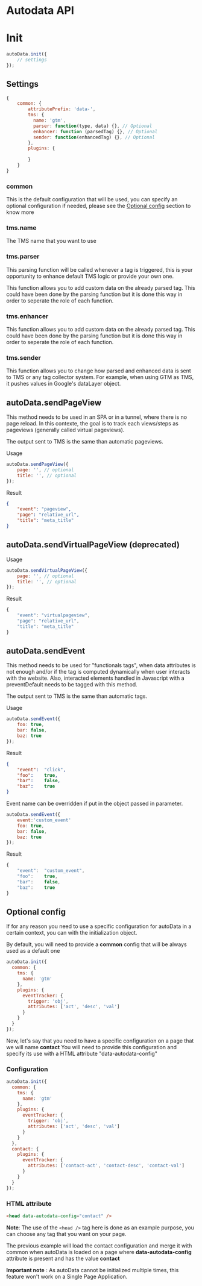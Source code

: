 # Autodata API

# Init

```js
autoData.init({
    // settings
});
```

## Settings

```js
{
    common: {
        attributePrefix: 'data-',
        tms: {
          name: 'gtm',
          parser: function(type, data) {}, // Optional
          enhancer: function (parsedTag) {}, // Optional
          sender: function(enhancedTag) {}, // Optional
        },
        plugins: {
    
        }
    }
}
```

### common
This is the default configuration that will be used, you can specify an optional configuration if needed,
please see the [Optional config](#optional-config) section to know more

### tms.name
The TMS name that you want to use

### tms.parser
This parsing function will be called whenever a tag is triggered, this is your opportunity to enhance default TMS logic or provide your own one.

This function allows you to add custom data on the already parsed tag. This could have been done by the parsing function but it is done this way in order to seperate the role of each function.

### tms.enhancer
This function allows you to add custom data on the already parsed tag. This could have been done by the parsing function but it is done this way in order to seperate the role of each function.

### tms.sender
This function allows you to change how parsed and enhanced data is sent to TMS or any tag collector system. For example, when using GTM as TMS, it pushes values in Google's dataLayer object.

## autoData.sendPageView

This method needs to be used in an SPA or in a tunnel, where there is no page reload. In this contexte, the goal is to track each views/steps as pageviews (generally called virtual pageviews).

The output sent to TMS is the same than automatic pageviews.

Usage

```js
autoData.sendPageView({
    page: '', // optional
    title: '', // optional
});
```

Result

```json
{
    "event": "pageview",
    "page": "relative_url",
    "title": "meta_title"
}
```

## autoData.sendVirtualPageView (deprecated)

Usage

```js
autoData.sendVirtualPageView({
    page: '', // optional
    title: '', // optional
});
```

Result

```js
{
    "event": "virtualpageview",
    "page": "relative_url",
    "title": "meta_title"
}
```

## autoData.sendEvent

This method needs to be used for "functionals tags", when data attributes is not enough and/or if the tag is computed dynamically when user interacts with the website. Also, interacted elements handled in Javascript with a preventDefault needs to be tagged with this method.

The output sent to TMS is the same than automatic tags.

Usage

```js
autoData.sendEvent({
    foo: true,
    bar: false,
    baz: true
});
```

Result

```json
{
    "event":  "click",
    "foo":    true,
    "bar":    false,
    "baz":    true
}
```

Event name can be overridden if put in the object passed in parameter.

```js
autoData.sendEvent({
    event:'custom_event'
    foo: true,
    bar: false,
    baz: true
});
```

Result

```js
{
    "event":  "custom_event",
    "foo":    true,
    "bar":    false,
    "baz":    true
}
```

## Optional config

If for any reason you need to use a specific configuration for autoData in a certain context, you can
with the initialization object.

By default, you will need to provide a **common** config that will be always used as a default one

```js
autoData.init({
  common: {
    tms: {
      name: 'gtm'
    },
    plugins: {
      eventTracker: {
        trigger: 'obj',
        attributes: ['act', 'desc', 'val']
      }
    }
  }
});
```

Now, let's say that you need to have a specific configuration on a page that we will name **contact**
You will need to provide this configuration and specify its use with a HTML attribute "data-autodata-config"

### Configuration
```js
autoData.init({
  common: {
    tms: {
      name: 'gtm'
    },
    plugins: {
      eventTracker: {
        trigger: 'obj',
        attributes: ['act', 'desc', 'val']
      }
    }
  },
  contact: {
    plugins: {
      eventTracker: {
        attributes: ['contact-act', 'contact-desc', 'contact-val']
      }
    }
  }
});
```

### HTML attribute
```html
<head data-autodata-config="contact" />
```

**Note**: The use of the ```<head />``` tag here is done as an example purpose,
you can choose any tag that you want on your page.

The previous example will load the contact configuration and merge it with common when autoData is loaded on a page
where **data-autodata-config** attribute is present and has the value **contact**

**Important note** : As autoData cannot be initialized multiple times, this feature won't work
on a Single Page Application.

